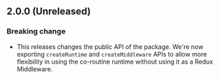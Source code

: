 ## 2.0.0 (Unreleased)

### Breaking change

- This releases changes the public API of the package. We're now exporting `createRuntime` and `createMiddleware` APIs to allow more flexibility in using the co-routine runtime without using it as a Redux Middleware.